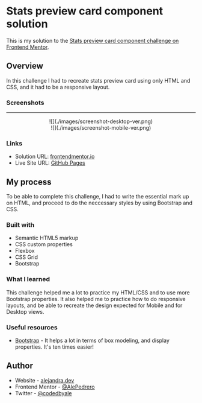 # Stats preview card component solution

This is my solution to the [Stats preview card component challenge on Frontend Mentor](https://www.frontendmentor.io/challenges/stats-preview-card-component-8JqbgoU62).

## Overview
In this challenge I had to recreate stats preview card using only HTML and CSS, and it had to be a responsive layout.

### Screenshots
------------
<center> ![](./images/screenshot-desktop-ver.png) </center>
<center> ![](./images/screenshot-mobile-ver.png)  </center>

### Links

- Solution URL: [frontendmentor.io](https://your-solution-url.com)
- Live Site URL: [GitHub Pages](https://your-live-site-url.com)

## My process
To be able to complete this challenge, I had to write the essential mark up on HTML, and proceed to do the neccessary styles by using Bootstrap and CSS.

### Built with

- Semantic HTML5 markup
- CSS custom properties
- Flexbox
- CSS Grid
- Bootstrap

### What I learned
This challenge helped me a lot to practice my HTML/CSS and to use more Bootstrap properties. It also helped me to practice how to do responsive layouts, and be able to recreate the design expected for Mobile and for Desktop views.

### Useful resources

- [Bootstrap](https://getbootstrap.com/docs/5.1/getting-started/introduction/) - It helps a lot in terms of box modeling, and display properties. It's ten times easier!

## Author

- Website - [alejandra.dev](https://www.alejandra.dev/)
- Frontend Mentor - [@AlePedrero](https://www.frontendmentor.io/profile/AlePedrero)
- Twitter - [@codedbyale](https://www.twitter.com/codedbyale)
